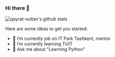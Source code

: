 ### Hi there 👋

![qayrat-sultan's github stats](https://github-readme-stats.vercel.app/api?username=qayrat-sultan&show_icons=true&theme=default)

Here are some ideas to get you started:

- 🔭 I’m currently job on IT Park Tashkent, mentor
- 🌱 I’m currently learning TUIT
- 💬 Ask me about "Learning Python"

